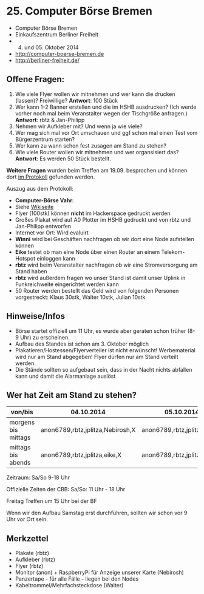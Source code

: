 # 25. Computer Börse Bremen

* Computer Börse Bremen
* Einkaufszentrum Berliner Freiheit
* 04. und 05. Oktober 2014
* http://computer-boerse-bremen.de
* http://berliner-freiheit.de/

## Offene Fragen:

1. Wie viele Flyer wollen wir mitnehmen und wer kann die drucken (lassen)? Freiwillige? **Antwort**: 100 Stück
2. Wer kann 1-2 Banner erstellen und die im HSHB ausdrucken? (Ich werde vorher noch mal beim Veranstalter wegen der Tischgröße anfragen.) **Antwort**: rbtz & Jan-Philipp
3. Nehmen wir Aufkleber mit? Und wenn ja wie viele? 
4. Wer mag sich mal vor Ort umschauen und ggf schon mal einen Test vom Bürgerzentrum starten?
5. Wer kann zu wann schon fest zusagen am Stand zu stehen?
6. Wie viele Router wollen wir mitnehmen und wer organsisiert das? **Antwort**: Es werden 50 Stück bestellt.

**Weitere Fragen** wurden beim Treffen am 19.09. besprochen und können dort [im Protokoll](http://wiki.bremen.freifunk.net/Treffen/2014_09_19) gefunden werden.

Auszug aus dem Protokoll:
* **Computer-Börse Vahr**:
 * Siehe [Wikiseite](http://wiki.bremen.freifunk.net/25-Computer-Boerse-Bremen)
 * Flyer (100stk) können **nicht** im Hackerspace gedruckt werden
 * Großes Plakat wird auf A0 Plotter im HSHB gedruckt und von rbtz und Jan-Philipp entworfen
 * Internet vor Ort: Wird evaluirt
 * **Winni** wird bei Geschäften nachfragen ob wir dort eine Node aufstellen können
 * **Eike** testet ob man eine Node über einen Router an einem Telekom-Hotspot einloggen kann
 * **rbtz** wird beim Veranstalter nachfragen ob wir eine Stromversorgung am Stand haben 
 * **rbtz** wird außerdem fragen wo unser Stand ist damit unser Uplink in Funkreichweite eingerichtet werden kann
 * 50 Router werden bestellt das Geld wird von folgenden Personen vorgestreckt: Klaus 30stk, Walter 10stk, Julian 10stk

## Hinweise/Infos

* Börse startet offiziell um 11 Uhr, es wurde aber geraten schon früher (8-9 Uhr) zu erscheinen.
* Aufbau des Standes ist schon am 3. Oktober möglich
* Plakatieren/Hostessen/Flyerverteiler ist nicht erwünscht! Werbematerial wird nur am Stand abgegeben! Flyer dürfen nur am Stand verteilt werden.
* Die Stände sollten so aufgebaut sein, dass in der Nacht nichts abfallen kann und damit die Alarmanlage auslöst


## Wer hat Zeit am Stand zu stehen?

| von/bis             | 04.10.2014   | 05.10.2014 |
|---------------------|--------------|------------|
| morgens bis mittags |	anon6789,rbtz,jplitza,Nebirosh,X   | anon6789,rbtz,jplitza,eike,X |
| mittags bis abends  | anon6789,rbtz,jplitza,eike,X      | anon6789,rbtz,jplitza,X,X |

Zeitraum:
Sa/So 9-18 Uhr

Offizielle Zeiten der CBB:
Sa/So: 11 Uhr - 18 Uhr

Freitag Treffen um 15 Uhr bei der BF

Wenn wir den Aufbau Samstag erst durchführen, sollten wir schon vor 9 Uhr vor Ort sein.

## Merkzettel

* Plakate (rbtz)
* Aufkleber (rbtz)
* Flyer (rbtz)
* Monitor (anon) + RaspberryPi für Anzeige unserer Karte (Nebirosh)
* Panzertape - für alle Fälle - liegen bei den Nodes
* Kabeltrommel/Mehrfachsteckdose (Walter)




